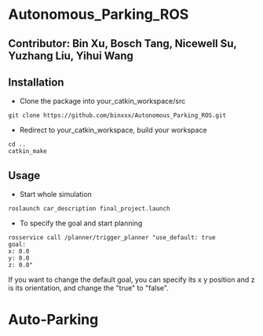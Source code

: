 Autonomous_Parking_ROS
======
## Contributor: Bin Xu, Bosch Tang, Nicewell Su, Yuzhang Liu, Yihui Wang
## Installation
- Clone the package into your_catkin_workspace/src
```
git clone https://github.com/binxxx/Autonomous_Parking_ROS.git
```
- Redirect to your_catkin_workspace, build your workspace
```
cd ..
catkin_make
```
## Usage
- Start whole simulation
```
roslaunch car_description final_project.launch
```
- To specify the goal and start planning
```
rosservice call /planner/trigger_planner "use_default: true
goal:
x: 0.0
y: 0.0
z: 0.0"
```
If you want to change the default goal, you can specify its x y position and z is its orientation, and change the "true" to "false".
# Auto-Parking
